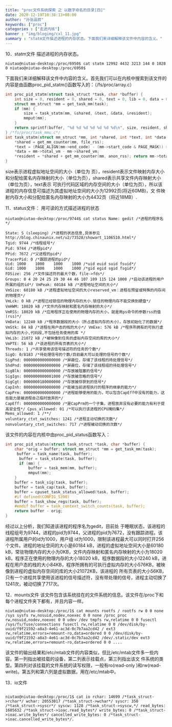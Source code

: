 ```yaml
---
title: "proc文件系统探索 之 以数字命名的目录[四]"
date: 2020-12-19T10:38:13+08:00
author: "孙张品转"
keywords: ["proc"]
categories : ["走进内核"]
banner : "img/blogimg/cxl_11.jpg"
summary : "statm文件描述进程的内存状态。下面我们来详细解释该文件中内容的含义。"
---
```


10．statm文件 描述进程的内存状态。
```
niutao@niutao-desktop:/proc/6950$ cat statm 12992 4432 3213 144 0 1028 0 niutao@niutao-desktop:/proc/6950$
```
下面我们来详细解释该文件中内容的含义。首先我们可以在内核中搜索到该文件的内容是由函数proc_pid_statm()函数写入的：（/fs/proc/array.c）
```c
int proc_pid_statm(struct task_struct *task, char *buffer) { 
    int size = 0, resident = 0, shared = 0, text = 0, lib = 0, data = 0; 
    struct mm_struct *mm = get_task_mm(task); 
    if (mm) { 
        size = task_statm(mm, &shared, &text, &data, &resident); 
        mmput(mm); 
    } 
    return sprintf(buffer, "%d %d %d %d %d %d %d\n", size, resident, shared, text, lib, data, 0); 
} /*fs/proc/task_mmu.c*/ 
int task_statm(struct mm_struct *mm, int *shared, int *text, int *data, int *resident) { 
    *shared = get_mm_counter(mm, file_rss);
    *text = (PAGE_ALIGN(mm->end_code) - (mm->start_code & PAGE_MASK)) >> PAGE_SHIFT; 
    *data = mm->total_vm - mm->shared_vm; 
    *resident = *shared + get_mm_counter(mm, anon_rss); return mm->total_vm; 
}
```

size表示进程虚拟地址空间的大小（单位为 页），resident表示文件映射内存大小和分配给匿名内存映射的大小（单位为页），shared表示共享文件内存映射大小（单位为页），text表示 可执行代码区域的内存空间的大小（单位为页），所以该进程的内存信息可描述为其虚拟地址空间的大小为12992页(将近60MB)，文 件映射内存大小和分配给匿名内存映射的大小为4432页（将近18MB）. 

11．status文件： 用可读的方式描述进程的状态
```
niutao@niutao-desktop:/proc/9744$ cat status Name: gedit /*进程的程序名*/ 

State: S (sleeping) /*进程的状态信息,具体参见http://blog.chinaunix.net/u2/73528/showart_1106510.html*/ 
Tgid: 9744 /*线程组号*/ 
Pid: 9744 /*进程pid*/ 
PPid: 7672 /*父进程的pid*/ 
TracerPid: 0 /*跟踪进程的pid*/ 
Uid: 1000    1000    1000    1000 /*uid euid suid fsuid*/ 
Gid: 1000    1000    1000    1000 /*gid egid sgid fsgid*/ 
FDSize: 256 /*文件描述符的最大个数，file->fds*/ 
Groups: 0 4 20 24 25 29 30 44 46 107 109 115 124 1000 /*启动该进程的用户所属的组的id*/ VmPeak: 60184 kB /*进程地址空间的大小*/ 
VmSize: 60180 kB /*进程虚拟地址空间的大小reserved_vm：进程在预留或特殊的内存间的物理页*/ 
VmLck: 0 kB /*进程已经锁住的物理内存的大小.锁住的物理内存不能交换到硬盘*/ 
VmHWM: 18020 kB /*文件内存映射和匿名内存映射的大小*/ 
VmRSS: 18020 kB /*应用程序正在使用的物理内存的大小，就是用ps命令的参数rss的值 (rss)*/ 
VmData: 12240 kB /*程序数据段的大小（所占虚拟内存的大小），存放初始化了的数据*/ 
VmStk: 84 kB /*进程在用户态的栈的大小*/ VmExe: 576 kB /*程序所拥有的可执行虚拟内存的大小,代码段,不包括任务使用的库 */ 
VmLib: 21072 kB /*被映像到任务的虚拟内存空间的库的大小*/ 
VmPTE: 56 kB /*该进程的所有页表的大小*/ 
Threads: 1 /*共享使用该信号描述符的任务的个数*/ 
SigQ: 0/8183 /*待处理信号的个数/目前最大可以处理的信号的个数*/ 
SigPnd: 0000000000000000 /*屏蔽位，存储了该线程的待处理信号*/ 
ShdPnd: 0000000000000000 /*屏蔽位，存储了该线程组的待处理信号*/ 
SigBlk: 0000000000000000 /*存放被阻塞的信号*/ 
SigIgn: 0000000000001000 /*存放被忽略的信号*/ 
SigCgt: 0000000180000000 /*存放被俘获到的信号*/ 
CapInh: 0000000000000000 /*能被当前进程执行的程序的继承的能力*/ 
CapPrm: 0000000000000000 /*进程能够使用的能力，可以包含CapEff中没有的能力，这些能力是被进程自己临时放弃的*/ 
CapEff: 0000000000000000 /*是CapPrm的一个子集，进程放弃没有必要的能力有利于提高安全性*/ Cpus_allowed: 01 /*可以执行该进程的CPU掩码集*/ 
Mems_allowed: 1 /**/ 
voluntary_ctxt_switches: 1241 /*进程主动切换的次数*/ 
nonvoluntary_ctxt_switches: 717 /*进程被动切换的次数*/
```

该文件的内容在内核中由proc_pid_status函数写入：
```c
int proc_pid_status(struct task_struct *task, char *buffer) { 
    char *orig = buffer; struct mm_struct *mm = get_task_mm(task);
     buffer = task_name(task, buffer);
      buffer = task_state(task, buffer); 
      if (mm) { 
          buffer = task_mem(mm, buffer); 
          mmput(mm); 
    } 
    buffer = task_sig(task, buffer); 
    buffer = task_cap(task, buffer); 
    buffer = cpuset_task_status_allowed(task, buffer); 
    #if defined(CONFIG_S390) 
    buffer = task_show_regs(task, buffer); 
    #endif buffer = task_context_switch_counts(task, buffer); 
    return buffer - orig; 
}
```
经过以上分析，我们知道该进程的程序名为gedit，目前处 于睡眠状态，该进程的线程组号为9744，进程的pid为9744，父进程的pid为7672，没有跟踪进程。该进程所属用户的id为1000，用户组 id为1000，限制该进程最大可以同时打开256个文件。进程的地址空间的大小是60184 kB，进程的虚拟地址空间大小是60180 kB，常驻物理内存的大小为0KB，文件内存映射和匿名内存映射的大小为18020 kB，程序正在使用的物理内存的大小18020 kB，程序数据段的大小12240 kB，进程在用户态的栈的大小84KB，程序所拥有的可执行虚拟内存的大小576KB，被映像到进程的虚拟内存空间的库的大小21072KB，该进程的 所有页表的大小56KB，只有一个进程共享使用该进程的信号描述符，没有带处理的信号，进程主动切换了1241次，被动切换了717次。 

12．mounts文件 该文件包含该系统挂在的文件系统的信息。该文件在/proc下和每个进程文件夹下都有，并且内容一样。

```
niutao@niutao-desktop:/proc/1$ cat mounts rootfs / rootfs rw 0 0 none /sys sysfs rw,nosuid,nodev,noexec 0 0 none /proc proc rw,nosuid,nodev,noexec 0 0 udev /dev tmpfs rw,relatime 0 0 fusectl /sys/fs/fuse/connections fusectl rw,relatime 0 0 /dev/disk/by-uuid/f9f21592-a8a3-4e61-ac3d-0c7b7aa2cd42 / ext3 rw,relatime,errors=remount-ro,data=ordered 0 0 /dev/disk/by-uuid/f9f21592-a8a3-4e61-ac3d-0c7b7aa2cd42 /dev/.static/dev ext3 rw,relatime,errors=remount-ro,data=ordered 0 0 ....
```

该文件的输出结果和/etc/mtab文件的内容类似，但比/etc/mtab文件多一些内容。第一列指出被挂载的设备，第二列表示挂载点，第三列指出该文 件系统的类型。第四列对该挂载的文件系统的读写权限，一般有ro(read-only )和rw(read-write)。第五列和第六列是虚拟数据，用在/etc/mtab中。 

13．io文件

```

niutao@niutao-desktop:/proc/1$ cat io rchar: 14699 /*task_struct->rchar*/ wchar: 20553017 /*task_struct->wchar*/ syscr: 350 /*task_struct->syscr*/ syscw: 1128 /*task_struct->syscw,*/ read_bytes: 1605632 /*task_struct->ioac.read_bytes*/ write_bytes: 0 /*task_struct->ioac.write_bytes*/ cancelled_write_bytes: 0 /*task_struct->ioac.cancelled_write_bytes*/.

```